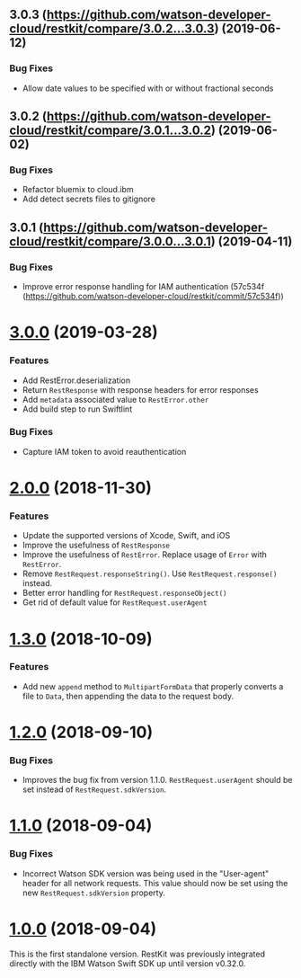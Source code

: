 
## 3.0.3 (https://github.com/watson-developer-cloud/restkit/compare/3.0.2...3.0.3) (2019-06-12)

### Bug Fixes

* Allow date values to be specified with or without fractional seconds

## 3.0.2 (https://github.com/watson-developer-cloud/restkit/compare/3.0.1...3.0.2) (2019-06-02)

### Bug Fixes

* Refactor bluemix to cloud.ibm
* Add detect secrets files to gitignore

## 3.0.1 (https://github.com/watson-developer-cloud/restkit/compare/3.0.0...3.0.1) (2019-04-11)

### Bug Fixes

* Improve error response handling for IAM authentication (57c534f (https://github.com/watson-developer-cloud/restkit/commit/57c534f))

# [3.0.0](https://github.com/watson-developer-cloud/restkit/compare/2.0.0...3.0.0) (2019-03-28)

### Features

* Add RestError.deserialization
* Return `RestResponse` with response headers for error responses
* Add `metadata` associated value to `RestError.other`
* Add build step to run Swiftlint

### Bug Fixes

* Capture IAM token to avoid reauthentication


# [2.0.0](https://github.com/watson-developer-cloud/restkit/compare/1.3.0...2.0.0) (2018-11-30)

### Features

* Update the supported versions of Xcode, Swift, and iOS
* Improve the usefulness of `RestResponse`
* Improve the usefulness of `RestError`. Replace usage of `Error` with `RestError`.
* Remove `RestRequest.responseString()`. Use `RestRequest.response()` instead.
* Better error handling for `RestRequest.responseObject()`
* Get rid of default value for `RestRequest.userAgent`


# [1.3.0](https://github.com/watson-developer-cloud/restkit/compare/1.2.0...1.3.0) (2018-10-09)

### Features

* Add new `append` method to `MultipartFormData` that properly converts a file to `Data`, then appending the data to the request body.


# [1.2.0](https://github.com/watson-developer-cloud/swift-sdk/compare/1.1.0...1.2.0) (2018-09-10)

### Bug Fixes

* Improves the bug fix from version 1.1.0. `RestRequest.userAgent` should be set instead of `RestRequest.sdkVersion`.


# [1.1.0]((https://github.com/watson-developer-cloud/restkit/compare/1.0.0...1.1.0)) (2018-09-04)

### Bug Fixes

* Incorrect Watson SDK version was being used in the "User-agent" header for all network requests. This value should now be set using the new `RestRequest.sdkVersion` property.


# [1.0.0](https://github.com/watson-developer-cloud/restkit/tree/1.0.0) (2018-09-04)

This is the first standalone version. RestKit was previously integrated directly with the IBM Watson Swift SDK up until version v0.32.0.

